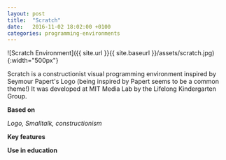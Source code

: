 ```yaml
---
layout: post
title:  "Scratch"
date:   2016-11-02 18:02:00 +0100
categories: programming-environments
---
```


![Scratch Environment]({{ site.url }}{{ site.baseurl }}/assets/scratch.jpg){:width="500px"}

Scratch is a constructionist visual programming environment inspired by Seymour Papert's Logo (being inspired by Papert seems to be a common theme!) It was developed at MIT Media Lab by the Lifelong Kindergarten Group.

**Based on**

*Logo, Smalltalk, constructionism*

**Key features**

**Use in education**
